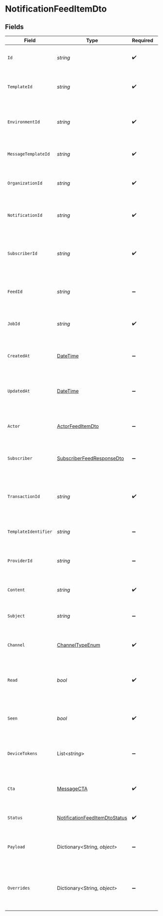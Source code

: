 # NotificationFeedItemDto


## Fields

| Field                                                                                     | Type                                                                                      | Required                                                                                  | Description                                                                               | Example                                                                                   |
| ----------------------------------------------------------------------------------------- | ----------------------------------------------------------------------------------------- | ----------------------------------------------------------------------------------------- | ----------------------------------------------------------------------------------------- | ----------------------------------------------------------------------------------------- |
| `Id`                                                                                      | *string*                                                                                  | :heavy_check_mark:                                                                        | Unique identifier for the notification.                                                   | 615c1f2f9b0c5b001f8e4e3b                                                                  |
| `TemplateId`                                                                              | *string*                                                                                  | :heavy_check_mark:                                                                        | Identifier for the template used to generate the notification.                            | template_12345                                                                            |
| `EnvironmentId`                                                                           | *string*                                                                                  | :heavy_check_mark:                                                                        | Identifier for the environment where the notification is sent.                            | env_67890                                                                                 |
| `MessageTemplateId`                                                                       | *string*                                                                                  | :heavy_check_mark:                                                                        | Identifier for the message template used.                                                 | message_template_54321                                                                    |
| `OrganizationId`                                                                          | *string*                                                                                  | :heavy_check_mark:                                                                        | Identifier for the organization sending the notification.                                 | org_98765                                                                                 |
| `NotificationId`                                                                          | *string*                                                                                  | :heavy_check_mark:                                                                        | Unique identifier for the notification instance.                                          | notification_123456                                                                       |
| `SubscriberId`                                                                            | *string*                                                                                  | :heavy_check_mark:                                                                        | Unique identifier for the subscriber receiving the notification.                          | subscriber_112233                                                                         |
| `FeedId`                                                                                  | *string*                                                                                  | :heavy_minus_sign:                                                                        | Identifier for the feed associated with the notification.                                 | feed_445566                                                                               |
| `JobId`                                                                                   | *string*                                                                                  | :heavy_check_mark:                                                                        | Identifier for the job that triggered the notification.                                   | job_778899                                                                                |
| `CreatedAt`                                                                               | [DateTime](https://learn.microsoft.com/en-us/dotnet/api/system.datetime?view=net-5.0)     | :heavy_minus_sign:                                                                        | Timestamp indicating when the notification was created.                                   | 2024-12-10T10:10:59.639Z                                                                  |
| `UpdatedAt`                                                                               | [DateTime](https://learn.microsoft.com/en-us/dotnet/api/system.datetime?view=net-5.0)     | :heavy_minus_sign:                                                                        | Timestamp indicating when the notification was last updated.                              | 2024-12-10T10:10:59.639Z                                                                  |
| `Actor`                                                                                   | [ActorFeedItemDto](../../Models/Components/ActorFeedItemDto.md)                           | :heavy_minus_sign:                                                                        | Actor details related to the notification, if applicable.                                 |                                                                                           |
| `Subscriber`                                                                              | [SubscriberFeedResponseDto](../../Models/Components/SubscriberFeedResponseDto.md)         | :heavy_minus_sign:                                                                        | Subscriber details associated with this notification.                                     |                                                                                           |
| `TransactionId`                                                                           | *string*                                                                                  | :heavy_check_mark:                                                                        | Unique identifier for the transaction associated with the notification.                   | transaction_123456                                                                        |
| `TemplateIdentifier`                                                                      | *string*                                                                                  | :heavy_minus_sign:                                                                        | Identifier for the template used, if applicable.                                          | template_abcdef                                                                           |
| `ProviderId`                                                                              | *string*                                                                                  | :heavy_minus_sign:                                                                        | Identifier for the provider that sends the notification.                                  | provider_xyz                                                                              |
| `Content`                                                                                 | *string*                                                                                  | :heavy_check_mark:                                                                        | The main content of the notification.                                                     | This is a test notification content.                                                      |
| `Subject`                                                                                 | *string*                                                                                  | :heavy_minus_sign:                                                                        | The subject line for email notifications, if applicable.                                  | Test Notification Subject                                                                 |
| `Channel`                                                                                 | [ChannelTypeEnum](../../Models/Components/ChannelTypeEnum.md)                             | :heavy_check_mark:                                                                        | Channel type through which the message is sent                                            |                                                                                           |
| `Read`                                                                                    | *bool*                                                                                    | :heavy_check_mark:                                                                        | Indicates whether the notification has been read by the subscriber.                       | false                                                                                     |
| `Seen`                                                                                    | *bool*                                                                                    | :heavy_check_mark:                                                                        | Indicates whether the notification has been seen by the subscriber.                       | true                                                                                      |
| `DeviceTokens`                                                                            | List<*string*>                                                                            | :heavy_minus_sign:                                                                        | Device tokens for push notifications, if applicable.                                      | [<br/>"token1",<br/>"token2"<br/>]                                                        |
| `Cta`                                                                                     | [MessageCTA](../../Models/Components/MessageCTA.md)                                       | :heavy_check_mark:                                                                        | Call-to-action information associated with the notification.                              |                                                                                           |
| `Status`                                                                                  | [NotificationFeedItemDtoStatus](../../Models/Components/NotificationFeedItemDtoStatus.md) | :heavy_check_mark:                                                                        | Current status of the notification.                                                       | sent                                                                                      |
| `Payload`                                                                                 | Dictionary<String, *object*>                                                              | :heavy_minus_sign:                                                                        | The payload that was used to send the notification trigger.                               | {<br/>"key": "value"<br/>}                                                                |
| `Overrides`                                                                               | Dictionary<String, *object*>                                                              | :heavy_minus_sign:                                                                        | Provider-specific overrides used when triggering the notification.                        | {<br/>"overrideKey": "overrideValue"<br/>}                                                |